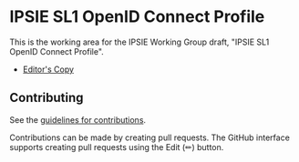 # IPSIE SL1 OpenID Connect Profile

This is the working area for the IPSIE Working Group draft, "IPSIE SL1 OpenID Connect Profile".

* [Editor's Copy](https://openid.github.io/ipsie-openid-sl1/draft-openid-ipsie-sl1-profile.html)


## Contributing

See the
[guidelines for contributions](https://github.com/openid/ipsie-openid-sl1/blob/main/CONTRIBUTING.md).

Contributions can be made by creating pull requests.
The GitHub interface supports creating pull requests using the Edit (✏) button.

